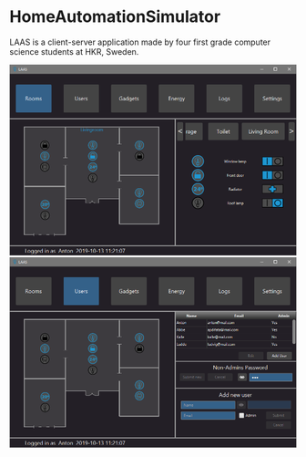 # HomeAutomationSimulator
LAAS is a client-server application made by four first grade computer science students at HKR, Sweden.

<img src="./prtScrCli1.png " width="700">

<img src="./prtScrCli2.png " width="700">
